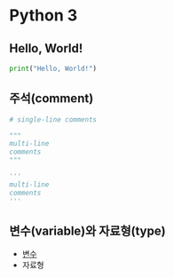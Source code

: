 # Python 3

## Hello, World!

```py
print("Hello, World!")
```

## 주석(comment)

```py
# single-line comments

"""
multi-line
comments
"""

'''
multi-line
comments
'''
```

## 변수(variable)와 자료형(type)

- [변수](./python3/variable_and_type/variable.md)
- 자료형
